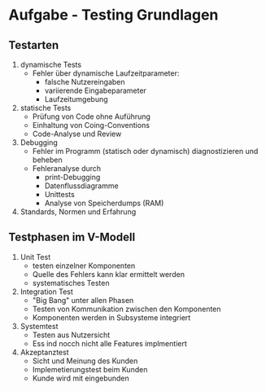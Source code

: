 # Aufgabe - Testing Grundlagen

## Testarten

1. dynamische Tests
    - Fehler über dynamische Laufzeitparameter:
      - falsche Nutzereingaben
      - variierende Eingabeparameter
      - Laufzeitumgebung
2. statische Tests
    - Prüfung von Code ohne Auführung
    - Einhaltung von Coing-Conventions
    - Code-Analyse und Review
3. Debugging
    - Fehler im Programm (statisch oder dynamisch) diagnostizieren und beheben
    - Fehleranalyse durch
      - print-Debugging
      - Datenflussdiagramme
      - Unittests
      - Analyse von Speicherdumps (RAM)
4. Standards, Normen und Erfahrung

## Testphasen im V-Modell

1. Unit Test
    - testen einzelner Komponenten
    - Quelle des Fehlers kann klar ermittelt werden
    - systematisches Testen
2. Integration Test
    - "Big Bang" unter allen Phasen
    - Testen von Kommunikation zwischen den Komponenten
    - Komponenten werden in Subsysteme integriert
3. Systemtest
    - Testen aus Nutzersicht
    - Ess ind nocch nicht alle Features implmentiert
4. Akzeptanztest
    - Sicht und Meinung des Kunden
    - Implemetierungstest beim Kunden
    - Kunde wird mit eingebunden
